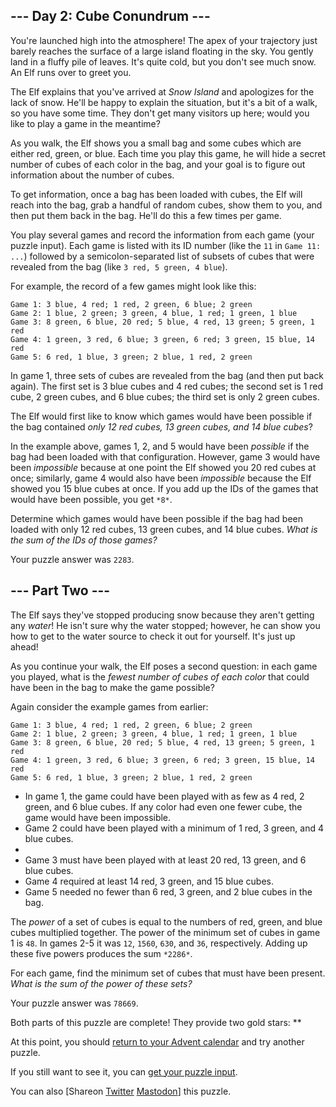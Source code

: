 \--- Day 2: Cube Conundrum ---
----------

You're launched high into the atmosphere! The apex of your trajectory just barely reaches the surface of a large island floating in the sky. You gently land in a fluffy pile of leaves. It's quite cold, but you don't see much snow. An Elf runs over to greet you.

The Elf explains that you've arrived at *Snow Island* and apologizes for the lack of snow. He'll be happy to explain the situation, but it's a bit of a walk, so you have some time. They don't get many visitors up here; would you like to play a game in the meantime?

As you walk, the Elf shows you a small bag and some cubes which are either red, green, or blue. Each time you play this game, he will hide a secret number of cubes of each color in the bag, and your goal is to figure out information about the number of cubes.

To get information, once a bag has been loaded with cubes, the Elf will reach into the bag, grab a handful of random cubes, show them to you, and then put them back in the bag. He'll do this a few times per game.

You play several games and record the information from each game (your puzzle input). Each game is listed with its ID number (like the `11` in `Game 11: ...`) followed by a semicolon-separated list of subsets of cubes that were revealed from the bag (like `3 red, 5 green, 4 blue`).

For example, the record of a few games might look like this:

```
Game 1: 3 blue, 4 red; 1 red, 2 green, 6 blue; 2 green
Game 2: 1 blue, 2 green; 3 green, 4 blue, 1 red; 1 green, 1 blue
Game 3: 8 green, 6 blue, 20 red; 5 blue, 4 red, 13 green; 5 green, 1 red
Game 4: 1 green, 3 red, 6 blue; 3 green, 6 red; 3 green, 15 blue, 14 red
Game 5: 6 red, 1 blue, 3 green; 2 blue, 1 red, 2 green

```

In game 1, three sets of cubes are revealed from the bag (and then put back again). The first set is 3 blue cubes and 4 red cubes; the second set is 1 red cube, 2 green cubes, and 6 blue cubes; the third set is only 2 green cubes.

The Elf would first like to know which games would have been possible if the bag contained *only 12 red cubes, 13 green cubes, and 14 blue cubes*?

In the example above, games 1, 2, and 5 would have been *possible* if the bag had been loaded with that configuration. However, game 3 would have been *impossible* because at one point the Elf showed you 20 red cubes at once; similarly, game 4 would also have been *impossible* because the Elf showed you 15 blue cubes at once. If you add up the IDs of the games that would have been possible, you get `*8*`.

Determine which games would have been possible if the bag had been loaded with only 12 red cubes, 13 green cubes, and 14 blue cubes. *What is the sum of the IDs of those games?*

Your puzzle answer was `2283`.

\--- Part Two ---
----------

The Elf says they've stopped producing snow because they aren't getting any *water*! He isn't sure why the water stopped; however, he can show you how to get to the water source to check it out for yourself. It's just up ahead!

As you continue your walk, the Elf poses a second question: in each game you played, what is the *fewest number of cubes of each color* that could have been in the bag to make the game possible?

Again consider the example games from earlier:

```
Game 1: 3 blue, 4 red; 1 red, 2 green, 6 blue; 2 green
Game 2: 1 blue, 2 green; 3 green, 4 blue, 1 red; 1 green, 1 blue
Game 3: 8 green, 6 blue, 20 red; 5 blue, 4 red, 13 green; 5 green, 1 red
Game 4: 1 green, 3 red, 6 blue; 3 green, 6 red; 3 green, 15 blue, 14 red
Game 5: 6 red, 1 blue, 3 green; 2 blue, 1 red, 2 green

```

* In game 1, the game could have been played with as few as 4 red, 2 green, and 6 blue cubes. If any color had even one fewer cube, the game would have been impossible.
* Game 2 could have been played with a minimum of 1 red, 3 green, and 4 blue cubes.
*
* Game 3 must have been played with at least 20 red, 13 green, and 6 blue cubes.
* Game 4 required at least 14 red, 3 green, and 15 blue cubes.
* Game 5 needed no fewer than 6 red, 3 green, and 2 blue cubes in the bag.

The *power* of a set of cubes is equal to the numbers of red, green, and blue cubes multiplied together. The power of the minimum set of cubes in game 1 is `48`. In games 2-5 it was `12`, `1560`, `630`, and `36`, respectively. Adding up these five powers produces the sum `*2286*`.

For each game, find the minimum set of cubes that must have been present. *What is the sum of the power of these sets?*

Your puzzle answer was `78669`.

Both parts of this puzzle are complete! They provide two gold stars: \*\*

At this point, you should [return to your Advent calendar](/2023) and try another puzzle.

If you still want to see it, you can [get your puzzle input](2/input).

You can also [Shareon [Twitter](https://twitter.com/intent/tweet?text=I%27ve+completed+%22Cube+Conundrum%22+%2D+Day+2+%2D+Advent+of+Code+2023&url=https%3A%2F%2Fadventofcode%2Ecom%2F2023%2Fday%2F2&related=ericwastl&hashtags=AdventOfCode) [Mastodon](javascript:void(0);)] this puzzle.